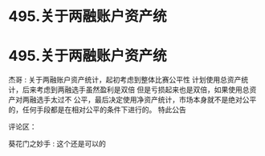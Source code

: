 # 495.关于两融账户资产统

# 495.关于两融账户资产统

杰哥 : 关于两融账户资产统计，起初考虑到整体比赛公平性 计划使用总资产统计，后来考虑到两融选手虽然盈利是双倍 但是亏损起来也是双倍，如果使用总资产对两融选手太过不 公平，最后决定使用净资产统计，市场本身就不是绝对公平 的，任何手段都是在相对公平的条件下进行的。 特此公告

评论区：

葵花门之妙手 : 这个还是可以的
